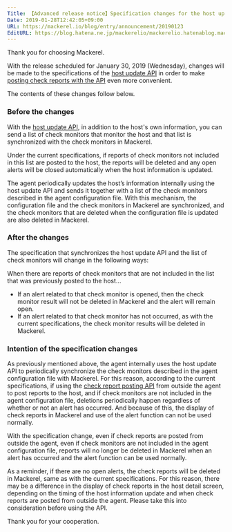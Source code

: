 ```yaml
---
Title: 【Advanced release notice】Specification changes for the host update API
Date: 2019-01-28T12:42:05+09:00
URL: https://mackerel.io/blog/entry/announcement/20190123
EditURL: https://blog.hatena.ne.jp/mackerelio/mackerelio.hatenablog.mackerel.io/atom/entry/98012380843493423
---
```


Thank you for choosing Mackerel.

With the release scheduled for January 30, 2019 (Wednesday), changes will be made to the specifications of the [host update API](https://mackerel.io/api-docs/entry/hosts#update-information) in order to make [posting check reports with the API](https://mackerel.io/api-docs/entry/check-monitoring#post) even more convenient.

The contents of these changes follow below.

### Before the changes
With the [host update API](https://mackerel.io/api-docs/entry/hosts#update-information), in addition to the host's own information, you can send a list of check monitors that monitor the host and that list is synchronized with the check monitors in Mackerel.

Under the current specifications, if reports of check monitors not included in this list are posted to the host, the reports will be deleted and any open alerts will be closed automatically when the host information is updated.

The agent periodically updates the host’s information internally using the host update API and sends it together with a list of the check monitors described in the agent configuration file. With this mechanism, the configuration file and the check monitors in Mackerel are synchronized, and the check monitors that are deleted when the configuration file is updated are also deleted in Mackerel.

### After the changes
The specification that synchronizes the host update API and the list of check monitors will change in the following ways:

When there are reports of check monitors that are not included in the list that was previously posted to the host...

- If an alert related to that check monitor is opened, then the check monitor result will not be deleted in Mackerel and the alert will remain open.
- If an alert related to that check monitor has not occurred, as with the current specifications, the check monitor results will be deleted in Mackerel.

### Intention of the specification changes
As previously mentioned above, the agent internally uses the host update API to periodically synchronize the check monitors described in the agent configuration file with Mackerel. For this reason, according to the current specifications, if using the [check report posting API](https://mackerel.io/api-docs/entry/check-monitoring#post) from outside the agent to post reports to the host, and if check monitors are not included in the agent configuration file, deletions periodically happen regardless of whether or not an alert has occurred. And because of this, the display of check reports in Mackerel and use of the alert function can not be used normally.

With the specification change, even if check reports are posted from outside the agent, even if check monitors are not included in the agent configuration file, reports will no longer be deleted in Mackerel when an alert has occurred and the alert function can be used normally.

As a reminder, if there are no open alerts, the check reports will be deleted in Mackerel, same as with the current specifications. For this reason, there may be a difference in the display of check reports in the host detail screen, depending on the timing of the host information update and when check reports are posted from outside the agent. Please take this into consideration before using the API.

Thank you for your cooperation.
